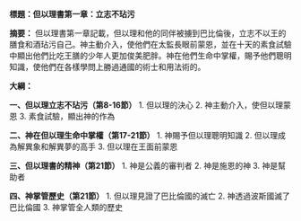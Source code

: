 **標題：但以理書第一章：立志不玷污**

**摘要：**
但以理書第一章記載，但以理和他的同伴被擄到巴比倫後，立志不以王的膳食和酒玷污自己。神主動介入，使他們在太監長眼前蒙恩，並在十天的素食試驗中顯出他們比吃王膳的少年人更加俊美肥胖。神在他們生命中掌權，賜予他們聰明知識，使他們在各樣學問上勝過通國的術士和用法術的。

**大綱：**

**一、但以理立志不玷污（第8-16節）**
    1. 但以理的決心
    2. 神主動介入，使但以理蒙恩
    3. 素食試驗，顯出神的作為

**二、神在但以理生命中掌權（第17-21節）**
    1. 神賜予但以理聰明知識
    2. 但以理成為解異象和解異夢的高手
    3. 但以理在王面前蒙恩

**三、但以理書的精神（第21節）**
    1. 神是公義的審判者
    2. 神是施恩的神
    3. 神是幫助者

**四、神掌管歷史（第21節）**
    1. 但以理見證了巴比倫國的滅亡
    2. 神透過波斯國滅了巴比倫國
    3. 神掌管全人類的歷史